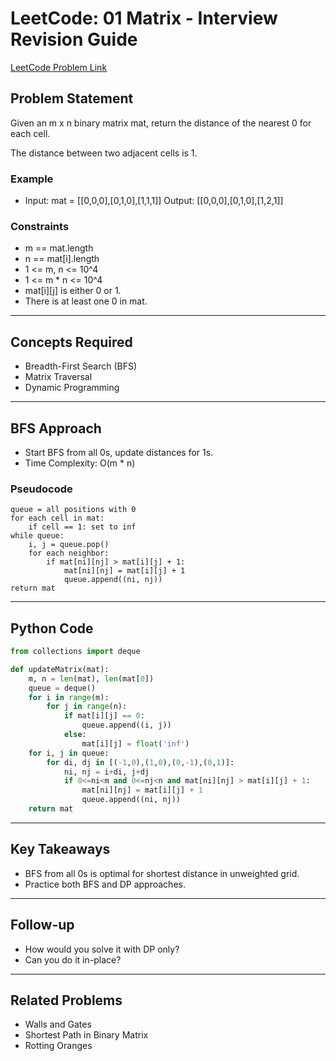 # LeetCode: 01 Matrix - Interview Revision Guide

[LeetCode Problem Link](https://leetcode.com/problems/01-matrix/description/)

## Problem Statement
Given an m x n binary matrix mat, return the distance of the nearest 0 for each cell.

The distance between two adjacent cells is 1.

### Example
- Input: mat = [[0,0,0],[0,1,0],[1,1,1]]
  Output: [[0,0,0],[0,1,0],[1,2,1]]

### Constraints
- m == mat.length
- n == mat[i].length
- 1 <= m, n <= 10^4
- 1 <= m * n <= 10^4
- mat[i][j] is either 0 or 1.
- There is at least one 0 in mat.

---

## Concepts Required
- Breadth-First Search (BFS)
- Matrix Traversal
- Dynamic Programming

---

## BFS Approach
- Start BFS from all 0s, update distances for 1s.
- Time Complexity: O(m * n)

### Pseudocode
```
queue = all positions with 0
for each cell in mat:
    if cell == 1: set to inf
while queue:
    i, j = queue.pop()
    for each neighbor:
        if mat[ni][nj] > mat[i][j] + 1:
            mat[ni][nj] = mat[i][j] + 1
            queue.append((ni, nj))
return mat
```

---

## Python Code
```python
from collections import deque

def updateMatrix(mat):
    m, n = len(mat), len(mat[0])
    queue = deque()
    for i in range(m):
        for j in range(n):
            if mat[i][j] == 0:
                queue.append((i, j))
            else:
                mat[i][j] = float('inf')
    for i, j in queue:
        for di, dj in [(-1,0),(1,0),(0,-1),(0,1)]:
            ni, nj = i+di, j+dj
            if 0<=ni<m and 0<=nj<n and mat[ni][nj] > mat[i][j] + 1:
                mat[ni][nj] = mat[i][j] + 1
                queue.append((ni, nj))
    return mat
```

---

## Key Takeaways
- BFS from all 0s is optimal for shortest distance in unweighted grid.
- Practice both BFS and DP approaches.

---

## Follow-up
- How would you solve it with DP only?
- Can you do it in-place?

---

## Related Problems
- Walls and Gates
- Shortest Path in Binary Matrix
- Rotting Oranges
